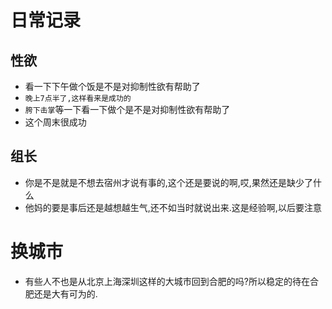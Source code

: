 # 日常记录

## 性欲
- 看一下下午做个饭是不是对抑制性欲有帮助了
- `晚上7点半了,这样看来是成功的`
- `胯下击掌`等一下看一下做个是不是对抑制性欲有帮助了
- 这个周末很成功

## 组长
- 你是不是就是不想去宿州才说有事的,这个还是要说的啊,哎,果然还是缺少了什么
- 他妈的要是事后还是越想越生气,还不如当时就说出来.这是经验啊,以后要注意

# 换城市
- 有些人不也是从北京上海深圳这样的大城市回到合肥的吗?所以稳定的待在合肥还是大有可为的.